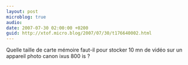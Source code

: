 ```yaml
---
layout: post
microblog: true
audio: 
date: 2007-07-30 02:00:00 +0200
guid: http://xtof.micro.blog/2007/07/30/t176640002.html
---
```

Quelle taille de carte mémoire faut-il pour stocker 10 mn de vidéo sur un appareil photo canon ixus 800 is ?
